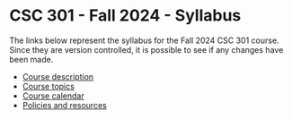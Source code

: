 # CSC 301 - Fall 2024 - Syllabus

The links below represent the syllabus for the Fall 2024 CSC 301 course.
Since they are version controlled, it is possible to see if any changes have been made.

* [Course description](description.md)
* [Course topics](topics.md)
* [Course calendar](calendar.md)
* [Policies and resources](../../../common/policies_and_resources.md)
